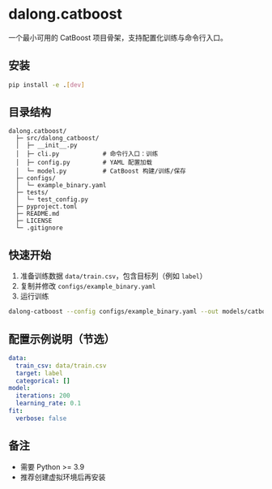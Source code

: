 # dalong.catboost

一个最小可用的 CatBoost 项目骨架，支持配置化训练与命令行入口。

## 安装

```bash
pip install -e .[dev]
```

## 目录结构

```
dalong.catboost/
  ├─ src/dalong_catboost/
  │  ├─ __init__.py
  │  ├─ cli.py            # 命令行入口：训练
  │  ├─ config.py         # YAML 配置加载
  │  └─ model.py          # CatBoost 构建/训练/保存
  ├─ configs/
  │  └─ example_binary.yaml
  ├─ tests/
  │  └─ test_config.py
  ├─ pyproject.toml
  ├─ README.md
  ├─ LICENSE
  └─ .gitignore
```

## 快速开始

1. 准备训练数据 `data/train.csv`，包含目标列（例如 `label`）
2. 复制并修改 `configs/example_binary.yaml`
3. 运行训练

```bash
dalong-catboost --config configs/example_binary.yaml --out models/catboost.cbm
```

## 配置示例说明（节选）

```yaml
data:
  train_csv: data/train.csv
  target: label
  categorical: []
model:
  iterations: 200
  learning_rate: 0.1
fit:
  verbose: false
```

## 备注

- 需要 Python >= 3.9
- 推荐创建虚拟环境后再安装
